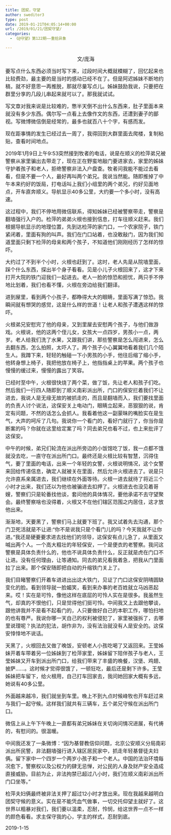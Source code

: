 ```yaml
---
title: 团契，守望
author: sweditor3
type: post
date: 2019-01-21T04:05:14+00:00
url: /2019/01/21/团契守望/
categories:
  - 《@守望》第122期——重拾异象

---
```

<p style="text-align: center;">
  <span style="font-size: 12pt;">文/庞海</span>
</p>

<span style="font-size: 12pt;">要写点什么东西必须当时写下来，过段时间大概就模糊了，回忆起来也比较费劲，最主要的是当时的感动已经不在了。但是阿迟姊妹不断地约稿，就不好意思一再推脱，那就尽量写点儿。姊妹鼓励我说，只要把在群里分享的几段儿串起来就可以了。那我就试试。</span>

<span style="font-size: 12pt;">写文章对我来说是比较难的，憋半天倒不出什么东西来，肚子里面本来就没有多少东西。偶尔写一点看上去像作文的东西，还遭到妻子的鄙视。写微博微信倒是经常的，最多也就百八十个字，有感而发。</span>

<span style="font-size: 12pt;">现在距事情的发生已经过去一周了，我得回到大群里面去爬楼，复制粘贴，查看时间地点。</span>

<span style="font-size: 12pt;">2019年1月9日上午9:53突然接到牧者的电话，说是在顺义的检萍弟兄被警察从家里骗出去带走了，现在正在野蛮地敲门要进家去，家里的姊妹守护着孩子和老人，拒绝警察非法入户盘查。牧者问我能不能过去看看，但是不要一个人，最好再叫两个弟兄。我说当然能。随即推掉了中午本来约好的饭局，打电话叫上我们小组里的两个弟兄，约好见面地点，开车直奔顺义。导航显示40多公里，大约要一个多小时，没有高速。</span>

<span style="font-size: 12pt;">这过程中，我们不停地用微信联系，得知姊妹已经被警察带走，警察是翻墙强行入户的。检萍的弟弟火根也接到信息，打车往顺义赶来。我们根据导航显示的地理位置，先到达检萍的家门口，一个农家院子，铁门紧闭着，里面有狗的叫声。我们在门口站着，也没敢敲门，因为我们知道里面只剩下检萍的母亲和两个孩子，不知道他们刚刚经历了怎样的惊吓。</span>

<span style="font-size: 12pt;">大约过了不到半个小时，火根也赶到了。这时，老人先是从院墙里面，踩个什么东西，探出半个身子看看。见是小儿子火根回来了，这才下来打开大院的铁门迎我们一起进去。老人一脸的惊恐和担忧，两只手不停地比划着，我们也看不懂，火根在旁边给我们翻译。</span>

<span style="font-size: 12pt;">进到屋里，看到两个小孩子，都睁得大大的眼睛，里面写满了惊恐。我瞬间就有想哭的感觉，这是什么样的世道！让老人和孩子遭遇这样的惊吓。</span>

<span style="font-size: 12pt;">火根弟兄安慰完了他的母亲，又到里屋去安慰两个孩子，与他们做游戏。火根说，他的这两个侄儿女，女孩大一点四岁，男孩小一点，两岁。老人给我们洗了水果，又跟我们讲，那些警察是怎么闯进来，怎么去翻东西，怎么拍照，太吓人了。两个孩子小心翼翼地看着我们几个陌生人。我蹲下来，轻轻的触碰一下小男孩的小手，他往后缩了缩小手，他转身想上椅子，我把他放在椅子上，他指指桌上的苹果。两个孩子也慢慢的缓过来，慢慢的露出了笑容。</span>

<span style="font-size: 12pt;">已经时至中午，火根很快烧了两个菜，做了饭，先让老人和孩子们吃。然后我们一行四人随即到了顺义南彩派出所，门口的保安拦着我们不让进去，我说人是无缘无故的被抓走的，而且是翻墙而入，我们要找里面的负责人讨个说法，这保安关上电动门，眼睛立起来，恶狠狠的说，肯定有问题，不然的话怎么会抓人。我看着他这一副蒙昧的嘴脸实在是生气，大声的呵斥了几句。我说你一个看门的，看好门就行了，你当你是断案的吗？你就在这里给定案了吗？同去弟兄也看不过，也上来批评了这保安。</span>

<span style="font-size: 12pt;">中午的时候，弟兄们轮流在派出所旁边的小饭馆吃了饭，我一点都不饿就没去吃，一直守在派出所门口。最终还是火根比较有智慧，沉得住气，要了里面的电话，出来一个年轻的女警，火根说明情况，这个女警来回给传递信息，确定人就被关在里面，然后允许火根进去了。说是只允许直系亲属进去，我们继续在外面等待。火根一进去就待了将近三个小时才出来，我们还以为他也被骗进去扣押了。火根进去也没见着哥嫂，警察们只是轮番找他谈，套问他的具体情况，要他承诺不去守望聚会。最终警察啥也没得着，火根又不在他们辖区范围之内居住，这才放他出来。</span>

<span style="font-size: 12pt;">渐渐地，天要黑了，警察们马上就要下班了。我又试着先去沟通，那个门卫死活就是不让进:“你不是说我只是个看门儿的吗？今天我就不让你进。”我还是硬要要求进去找他们的领导，这保安有点儿急了，从里面又喊出两个人。一个高大粗壮的年轻保安，一个是便衣的老警察。我问这警察是具体负责什么的，他也不说具体负责什么，反正就是虎在门口不让进。没有任何理由，让等通知。同去的弟兄看我着急，把我从门里面拉了出来。那个保安随即把自动的升缩铁门关上了。</span>

<span style="font-size: 12pt;">我们目睹警察们开着车进进出出这大铁门，见证了门口这保安阴晴圆缺变化的脸。看到领导就一脸媚笑，看到来办事的老百姓就立马凶恶起来。哎！实在是可怜，像他这样在底层的可怜人实在是很多。我虽然生气，却真的不恨他们，只是觉得他们挺可怜。中间我又上去跟他攀谈，跟他讲我并不是看不起看门的，人只要做好自己的本职工作，哪怕扫地的也有尊严。我说你哪一天自己的权利被侵犯了，家里被强拆了，去哪里说理呢？执法的犯法，胡作非为，没有法治就没有人是安全的。这保安悻悻地不说话。</span>

<span style="font-size: 12pt;">天黑了，火根回去又做了晚饭，安顿老人小孩吃喝了又返回来。王莹姊妹开着车带着另一位姊妹到了检萍家里，姊妹留下陪伴孩子与老人，王莹姊妹又开车到派出所门口，给我们带来了丰盛的晚餐，汉堡、鸡翅、披萨……。这时候才觉得很饿了，一顿狂吃，最后还是剩下许多。王莹姊妹把车留下，给火根用，自己打车回家去，我问她回家大概有多远，她说有40多公里。</span>

<span style="font-size: 12pt;">外面越来越冷，我们就坐到车里。晚上不到九点时候峰牧也开车赶过来与我们一起守候。这样我们就共有三辆车，五个弟兄守候在派出所门口。</span>

<span style="font-size: 12pt;">微信上从上午下午晚上一直都有弟兄姊妹在关切询问情况进展，有代祷的，有慰问的。很温暖。</span>

<span style="font-size: 12pt;">中间我还发了一条微博：“因为基督教信仰问题，北京公安顺义分局南彩派出所民警，非法翻墙强行进入辖区居民家中，抓走年轻基督徒夫妇俩。留下家中一个四岁一个两岁小孩子和一个老人。中国的法治环境每况愈下，警察权以及公权力的肆无忌惮，对公民的人身及财产安全造成直接威胁。目前为止，非法拘禁已超过八小时，我们在顺义南彩派出所门口坐等。”</span>

<span style="font-size: 12pt;">检萍夫妇俩最终被非法关押了超过12小时才放出来。现在我越来越明白团契守候的意义。实在是不能凭血气做事，一切交托仰望主就好了。这世界以粗暴对我们，我们要以温柔，忍耐，怜悯，给这世界一点不一样的颜色看看。求主保守我的心，学主的样式，忍耐到底。</span>

<span style="font-size: 12pt;">2019-1-15</span>